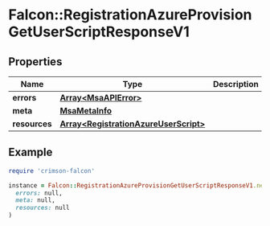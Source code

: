 # Falcon::RegistrationAzureProvisionGetUserScriptResponseV1

## Properties

| Name | Type | Description | Notes |
| ---- | ---- | ----------- | ----- |
| **errors** | [**Array&lt;MsaAPIError&gt;**](MsaAPIError.md) |  |  |
| **meta** | [**MsaMetaInfo**](MsaMetaInfo.md) |  |  |
| **resources** | [**Array&lt;RegistrationAzureUserScript&gt;**](RegistrationAzureUserScript.md) |  |  |

## Example

```ruby
require 'crimson-falcon'

instance = Falcon::RegistrationAzureProvisionGetUserScriptResponseV1.new(
  errors: null,
  meta: null,
  resources: null
)
```

